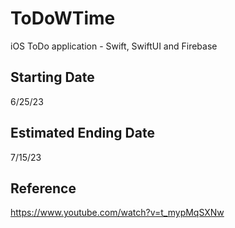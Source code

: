 # ToDoWTime
iOS ToDo application - Swift, SwiftUI and Firebase 


## Starting Date 
6/25/23 

## Estimated Ending Date
7/15/23

## Reference
https://www.youtube.com/watch?v=t_mypMqSXNw

